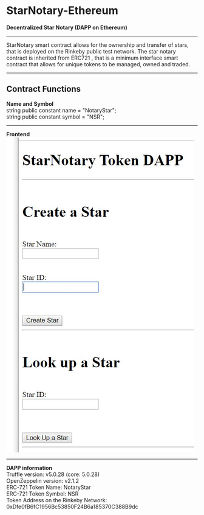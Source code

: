 # StarNotary-Ethereum
**Decentralized Star Notary (DAPP on Ethereum)**
****
StarNotary smart contract allows for the ownership and transfer of stars, that is deployed on the Rinkeby public test network. The star notary contract is inherited from ERC721 , that is a minimum interface smart contract that allows for unique tokens to be managed, owned and traded.
****
**Contract Functions**  
---
**Name and Symbol**  
    string public constant name   = "NotaryStar";  
    string public constant symbol = "NSR";  
****
**Frontend**  
![image](https://github.com/DavidCLi/StarNotary-Ethereum/blob/master/pics/Frontend.JPG)
****
**DAPP information**  
Truffle version: v5.0.28 (core: 5.0.28)  
OpenZeppelin version: v2.1.2  
ERC-721 Token Name: NotaryStar  
ERC-721 Token Symbol: NSR  
Token Address on the Rinkeby Network: 0xDfe0fB6fC1956Bc53850F24B6a185370C388B9dc  

